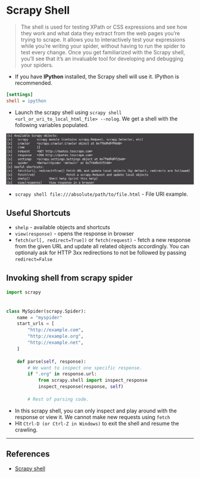 # Scrapy Shell

> The shell is used for testing XPath or CSS expressions and see how they work and what data they extract from the web pages you’re trying to scrape. It allows you to interactively test your expressions while you’re writing your spider, without having to run the spider to test every change.
> Once you get familiarized with the Scrapy shell, you’ll see that it’s an invaluable tool for developing and debugging your spiders.

- If you have **IPython** installed, the Scrapy shell will use it. IPython is recommended.

```scrapy.cfg
[settings]
shell = ipython
```

- Launch the scrapy shell using `scrapy shell <url_or_uri_to_local_html_file> --nolog`. We get a shell with the following variables populated.

![Scrapy shell variables](assets/scrapy_shell_objects.png)

- `scrapy shell file:///absolute/path/to/file.html` - File URI example.

## Useful Shortcuts

- `shelp` - available objects and shortcuts
- `view(response)` - opens the response in browser
- `fetch(url[, redirect=True])` or `fetch(request)` - fetch a new response from the given URL and update all related objects accordingly. You can optionaly ask for HTTP 3xx redirections to not be followed by passing `redirect=False`

## Invoking shell from scrapy spider

```Python
import scrapy


class MySpider(scrapy.Spider):
    name = "myspider"
    start_urls = [
        "http://example.com",
        "http://example.org",
        "http://example.net",
    ]

    def parse(self, response):
        # We want to inspect one specific response.
        if ".org" in response.url:
            from scrapy.shell import inspect_response
            inspect_response(response, self)

        # Rest of parsing code.
```

- In this scrapy shell, you can only inspect and play around with the response or view it. We cannot make new requests using `fetch`
- Hit `Ctrl-D (or Ctrl-Z in Windows)` to exit the shell and resume the crawling.

---

## References

- [Scrapy shell](https://docs.scrapy.org/en/latest/topics/shell.html)

